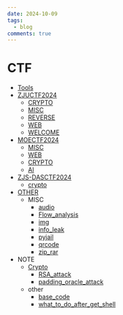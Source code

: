 ```yaml
---
date: 2024-10-09
tags:
  - blog
comments: true
---
```

# CTF

- [Tools](Tools.md)
- [ZJUCTF2024](ZJUCTF2024/README.md)
    - [CRYPTO](ZJUCTF2024/CRYPTO.md)
    - [MISC](ZJUCTF2024/MISC.md)
    - [REVERSE](ZJUCTF2024/REVERSE.md)
    - [WEB](ZJUCTF2024/WEB.md)
    - [WELCOME](ZJUCTF2024/WELCOME.md)
- [MOECTF2024](MOECTF2024/README.md)
    - [MISC](MOECTF2024/MISC.md)
    - [WEB](MOECTF2024/WEB.md)
    - [CRYPTO](MOECTF2024/CRYPTO.md)
    - [AI](MOECTF2024/AI.md)
- [ZJS-DASCTF2024](ZJS-DASCTF2024/README.md)
    - [crypto](ZJS-DASCTF2024/crypto.md)
- [OTHER](OTHER/README.md)
    - MISC
        - [audio](OTHER/MISC/audio.md)
        - [Flow_analysis](OTHER/MISC/Flow_analysis.md)
        - [img](OTHER/MISC/img.md)
        - [info_leak](OTHER/MISC/info_leak.md)
        - [pyjail](OTHER/MISC/pyjail.md)
        - [qrcode](OTHER/MISC/qrcode.md)
        - [zip_rar](OTHER/MISC/zip_rar.md)
- NOTE
    - [Crypto](NOTE/crypto/README.md)
        - [RSA_attack](NOTE/crypto/RSA_attack.md)
        - [padding_oracle_attack](NOTE/crypto/padding_oracle_attack.md)
    - other
        - [base_code](NOTE/other/base_code.md)
        - [what_to_do_after_get_shell](NOTE/other/what_to_do_after_get_shell.md)